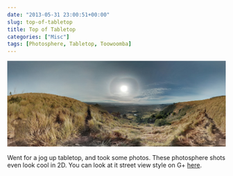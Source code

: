 ```yaml
---
date: "2013-05-31 23:00:51+00:00"
slug: top-of-tabletop
title: Top of Tabletop
categories: ["Misc"]
tags: [Photosphere, Tabletop, Toowoomba]
---
```


![Top of Tabletop](tabletop.jpg)

Went for a jog up tabletop, and took some photos. These photosphere shots even look cool in 2D. You can look at it street view style on G+ [here](https://plus.google.com/photos/112466174789327643543/albums/5881726813888767585/5884304948539185186?pid=5884304948539185186&oid=112466174789327643543).
